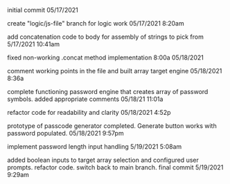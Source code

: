 initial commit 05/17/2021 

create "logic/js-file" branch for logic work 05/17/2021 8:20am

add concatenation code to body for assembly of strings to pick from 5/17/2021 10:41am

fixed non-working .concat method implementation 8:00a 05/18/2021 

comment working points in the file and built array target engine 05/18/2021 8:36a

complete functioning password engine that creates array of password symbols.  added appropriate comments 05/18/21 11:01a

refactor code for readability and clarity 05/18/2021 4:52p

prototype of passcode generator completed. Generate button works with password populated.  05/18/2021 9:57pm

implement password length input handling 5/19/2021 5:08am

added boolean inputs to target array selection and configured user prompts. refactor code. switch back to main branch. final commit 5/19/2021 9:29am